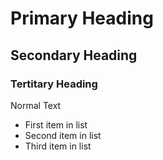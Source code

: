 # Primary Heading
## Secondary Heading
### Tertitary Heading
Normal Text

* First item in list
* Second item in list
* Third item in list
